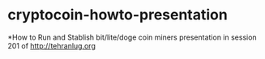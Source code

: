 cryptocoin-howto-presentation
=============================

*How to Run and Stablish bit/lite/doge coin miners presentation in session 201 of http://tehranlug.org
